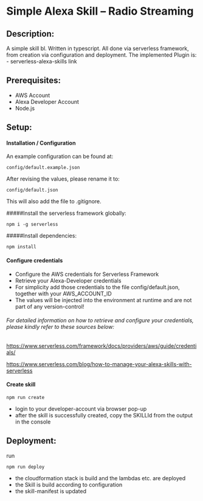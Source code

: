 # Simple Alexa Skill – Radio Streaming

## Description:

A simple skill bl. Written in typescript. All done via serverless framework, from creation via configuration and deployment. 
The implemented Plugin is:
	- serverless-alexa-skills 
	link

## Prerequisites:
- AWS Account
- Alexa Developer Account
- Node.js

## Setup:

#### Installation / Configuration

An example configuration can be found at:
 ```
config/default.example.json
```
After revising the values, please rename it to:
 ```
config/default.json
 ```
This will also add the file to .gitignore. 


#####Install the serverless framework globally:

```
npm i -g serverless
``` 
#####Install dependencies:

```
npm install
``` 

#### Configure credentials

- Configure the AWS credentials for Serverless Framework
- Retrieve your Alexa-Developer credentials 
- For simplicity add those credentials to the file config/default.json, together with your AWS_ACCOUNT_ID
- The values will be injected into the environment at runtime and are not part of any version-control! 
###### For detailed information on how to retrieve and configure your credentials, please kindly refer to these sources below: 
https://www.serverless.com/framework/docs/providers/aws/guide/credentials/

https://www.serverless.com/blog/how-to-manage-your-alexa-skills-with-serverless

   



#### Create skill
```
npm run create  
```
- login to your developer-account via browser pop-up
- after the skill is successfully created, copy the SKILLId from the output in  the console

## Deployment:
run 
```
npm run deploy
```
- the cloudformation stack is build and the lambdas etc. are deployed
- the Skill is build according to configuration
- the skill-manifest is updated 